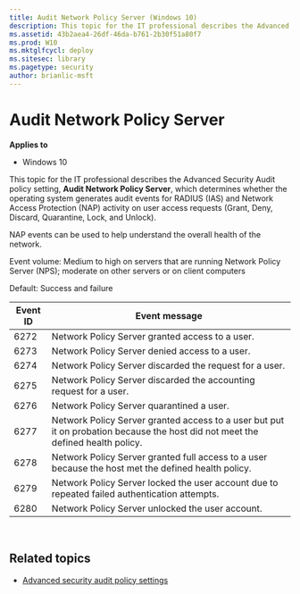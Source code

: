 ```yaml
---
title: Audit Network Policy Server (Windows 10)
description: This topic for the IT professional describes the Advanced Security Audit policy setting, Audit Network Policy Server, which determines whether the operating system generates audit events for RADIUS (IAS) and Network Access Protection (NAP) activity on user access requests (Grant, Deny, Discard, Quarantine, Lock, and Unlock).
ms.assetid: 43b2aea4-26df-46da-b761-2b30f51a80f7
ms.prod: W10
ms.mktglfcycl: deploy
ms.sitesec: library
ms.pagetype: security
author: brianlic-msft
---
```


# Audit Network Policy Server

**Applies to**
-   Windows 10

This topic for the IT professional describes the Advanced Security Audit policy setting, **Audit Network Policy Server**, which determines whether the operating system generates audit events for RADIUS (IAS) and Network Access Protection (NAP) activity on user access requests (Grant, Deny, Discard, Quarantine, Lock, and Unlock).

NAP events can be used to help understand the overall health of the network.

Event volume: Medium to high on servers that are running Network Policy Server (NPS); moderate on other servers or on client computers

Default: Success and failure

| Event ID | Event message |
| - | - |
| 6272 | Network Policy Server granted access to a user. | 
| 6273 | Network Policy Server denied access to a user. |
| 6274 | Network Policy Server discarded the request for a user. | 
| 6275 | Network Policy Server discarded the accounting request for a user. | 
| 6276 | Network Policy Server quarantined a user. |
| 6277 | Network Policy Server granted access to a user but put it on probation because the host did not meet the defined health policy. | 
| 6278 | Network Policy Server granted full access to a user because the host met the defined health policy. |
| 6279 | Network Policy Server locked the user account due to repeated failed authentication attempts. |
| 6280 | Network Policy Server unlocked the user account. |
 
## Related topics

- [Advanced security audit policy settings](advanced-security-audit-policy-settings.md)
 
 
